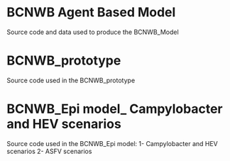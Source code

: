 # BCNWB Agent Based Model
Source code and data used to produce the BCNWB_Model

# BCNWB_prototype
Source code used in the BCNWB_prototype

# BCNWB_Epi model_ Campylobacter and HEV scenarios
Source code used in the BCNWB_Epi model:
1- Campylobacter and HEV scenarios
2- ASFV scenarios
